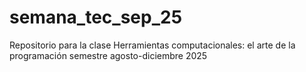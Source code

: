 # semana_tec_sep_25
Repositorio para la clase Herramientas computacionales: el arte de la programación semestre agosto-diciembre 2025
